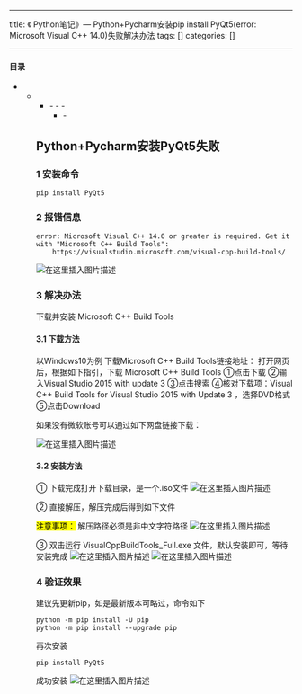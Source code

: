 
--- 
title:  《 Python笔记》— Python+Pycharm安装pip install PyQt5(error: Microsoft Visual C++ 14.0)失败解决办法 
tags: []
categories: [] 

---


#### 目录
- - <ul><li>- - - <ul><li>- 


## Python+Pycharm安装PyQt5失败

### 1 安装命令

```
pip install PyQt5

```

### 2 报错信息

```
error: Microsoft Visual C++ 14.0 or greater is required. Get it with "Microsoft C++ Build Tools":
    https://visualstudio.microsoft.com/visual-cpp-build-tools/

```

<img src="https://img-blog.csdnimg.cn/ea91575311444fa89d868412a6a585c2.png" alt="在这里插入图片描述">

### 3 解决办法

下载并安装 Microsoft C++ Build Tools

#### 3.1 下载方法

以Windows10为例 下载Microsoft C++ Build Tools链接地址：  打开网页后，根据如下指引，下载 Microsoft C++ Build Tools ①点击下载 ②输入Visual Studio 2015 with update 3 ③点击搜索 ④核对下载项：Visual C++ Build Tools for Visual Studio 2015 with Update 3 ，选择DVD格式 ⑤点击Download

如果没有微软账号可以通过如下网盘链接下载：

<img src="https://img-blog.csdnimg.cn/2615d0fdb7f34f73b73c64e6dcdc987a.png" alt="在这里插入图片描述">

#### 3.2 安装方法

① 下载完成打开下载目录，是一个.iso文件 <img src="https://img-blog.csdnimg.cn/9014d8ca996e4423b950c438cb9ff91a.png" alt="在这里插入图片描述">

② 直接解压，解压完成后得到如下文件

<mark>注意事项：</mark> 解压路径必须是非中文字符路径 <img src="https://img-blog.csdnimg.cn/7d89d61537444702965f02dd9114afaf.png" alt="在这里插入图片描述">

③ 双击运行 VisualCppBuildTools_Full.exe 文件，默认安装即可，等待安装完成 <img src="https://img-blog.csdnimg.cn/6d4d339720cb4a0990593dc04f7e5070.png" alt="在这里插入图片描述"> <img src="https://img-blog.csdnimg.cn/ea0170d497a4470b8274dc1355b0bb18.png" alt="在这里插入图片描述">

### 4 验证效果

建议先更新pip，如是最新版本可略过，命令如下

```
python -m pip install -U pip
python -m pip install --upgrade pip 

```

再次安装

```
pip install PyQt5

```

成功安装 <img src="https://img-blog.csdnimg.cn/ef94b994c72e430aa334256f1dfb7509.png" alt="在这里插入图片描述">
